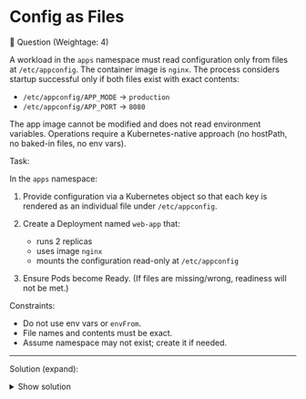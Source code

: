 # Config as Files

🔹 Question (Weightage: 4)

A workload in the `apps` namespace must read configuration only from files at `/etc/appconfig`. The container image is `nginx`. The process considers startup successful only if both files exist with exact contents:

* `/etc/appconfig/APP_MODE` → `production`
* `/etc/appconfig/APP_PORT` → `8080`

The app image cannot be modified and does not read environment variables.
Operations require a Kubernetes-native approach (no hostPath, no baked-in files, no env vars).

Task:

In the `apps` namespace:

1. Provide configuration via a Kubernetes object so that each key is rendered as an individual file under `/etc/appconfig`.
2. Create a Deployment named `web-app` that:

   * runs 2 replicas
   * uses image `nginx`
   * mounts the configuration read-only at `/etc/appconfig`
3. Ensure Pods become Ready. (If files are missing/wrong, readiness will not be met.)

Constraints:

* Do not use env vars or `envFrom`.
* File names and contents must be exact.
* Assume namespace may not exist; create it if needed.

---

Solution (expand):
<details>
<summary>Show solution</summary>

Ensure namespace:

```
kubectl create ns apps --dry-run=client -o yaml | kubectl apply -f -
```

ConfigMap with keys:

```
kubectl -n apps create configmap app-config \
  --from-literal=APP_MODE=production \
  --from-literal=APP_PORT=8080
```

Deployment:

```
apiVersion: apps/v1
kind: Deployment
metadata:
  name: web-app
  namespace: apps
spec:
  replicas: 2
  selector:
    matchLabels:
      app: web-app
  template:
    metadata:
      labels:
        app: web-app
    spec:
      containers:
      - name: nginx
        image: nginx
        volumeMounts:
        - name: app-config-vol
          mountPath: /etc/appconfig
          readOnly: true
      volumes:
      - name: app-config-vol
        configMap:
          name: app-config
```

Quick check:

```
kubectl -n apps rollout status deploy/web-app
POD=$(kubectl -n apps get pod -l app=web-app -o jsonpath='{.items[0].metadata.name}')
kubectl -n apps exec "$POD" -- sh -c 'ls -1 /etc/appconfig && echo "---" && for f in /etc/appconfig/*; do echo "$f => $(cat "$f")"; done'
```
</details>
